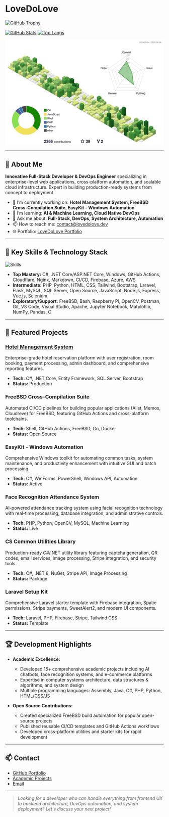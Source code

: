 # LoveDoLove

[![GitHub Trophy](https://github-profile-trophy.vercel.app/?username=LoveDoLove&theme=gruvbox&margin-w=10&column=7)](https://github.com/ryo-ma/github-profile-trophy)

[![GitHub Stats](https://github-readme-stats.vercel.app/api?username=LoveDoLove&show_icons=true&theme=radical)](https://github.com/anuraghazra/github-readme-stats)
[![Top Langs](https://github-readme-stats.vercel.app/api/top-langs/?username=LoveDoLove&layout=compact&theme=radical&hide=html,css)](https://github.com/anuraghazra/github-readme-stats)

![3D Profile Contributions](profile-3d-contrib/profile-green-animate.svg)

<!-- [![Wakatime stats](https://github-readme-stats.vercel.app/api/wakatime?username=LoveDoLove&theme=radical)](https://wakatime.com/@LoveDoLove) -->

---

## 👋 About Me

**Innovative Full-Stack Developer & DevOps Engineer** specializing in enterprise-level web applications, cross-platform automation, and scalable cloud infrastructure. Expert in building production-ready systems from concept to deployment.

- 🔭 I’m currently working on: **Hotel Management System, FreeBSD Cross-Compilation Suite, EasyKit - Windows Automation**
- 🌱 I’m learning: **AI & Machine Learning, Cloud Native DevOps**
- 💬 Ask me about: **Full-Stack, DevOps, System Architecture, Automation**
- 📫 How to reach me: [contact@lovedolove.dev](mailto:contact@lovedolove.dev)
- 🌐 Portfolio: [LoveDoLove Portfolio](https://github.com/LoveDoLove)

---

## 🚀 Key Skills & Technology Stack

![Skills](https://skillicons.dev/icons?i=cs,dotnet,js,nodejs,express,vue,windows,githubactions,cloudflare,nginx,markdown,ci,firebase,azure,aws,selenium,php,py,html,css,tailwind,bootstrap,laravel,flask,mysql,sqlserver,open-source,freebsd,bash,raspberrypi,opencv,postman,git,vscode,visualstudio,apache,jupyter,matplotlib,numpy,pandas,c&perline=11)

- **Top Mastery:** C#, .NET Core/ASP.NET Core, Windows, GitHub Actions, Cloudflare, Nginx, Markdown, CI/CD, Firebase, Azure, AWS
- **Intermediate:** PHP, Python, HTML, CSS, Tailwind, Bootstrap, Laravel, Flask, MySQL, SQL Server, Open Source, JavaScript, Node.js, Express, Vue.js, Selenium
- **Exploratory/Support:** FreeBSD, Bash, Raspberry Pi, OpenCV, Postman, Git, VS Code, Visual Studio, Apache, Jupyter Notebook, Matplotlib, NumPy, Pandas, C

---

## 🌟 Featured Projects

### [Hotel Management System](https://hotel.lovedolove.nyc.mn/)

Enterprise-grade hotel reservation platform with user registration, room booking, payment processing, admin dashboard, and comprehensive reporting features.

- **Tech:** C#, .NET Core, Entity Framework, SQL Server, Bootstrap
- **Status:** Production

### FreeBSD Cross-Compilation Suite

Automated CI/CD pipelines for building popular applications (Alist, Memos, Cloudreve) for FreeBSD, featuring GitHub Actions and cross-platform toolchains.

- **Tech:** Shell, GitHub Actions, FreeBSD, Go, Docker
- **Status:** Open Source

### EasyKit - Windows Automation

Comprehensive Windows toolkit for automating common tasks, system maintenance, and productivity enhancement with intuitive GUI and batch processing.

- **Tech:** C#, WinForms, PowerShell, Windows API, Automation
- **Status:** Active

### Face Recognition Attendance System

AI-powered attendance tracking system using facial recognition technology with real-time processing, database integration, and administrative controls.

- **Tech:** PHP, Python, OpenCV, MySQL, Machine Learning
- **Status:** Live

### CS Common Utilities Library

Production-ready C#/.NET utility library featuring captcha generation, QR codes, email services, image processing, Stripe integration, and security tools.

- **Tech:** C#, .NET 8, NuGet, Stripe API, Image Processing
- **Status:** Package

### Laravel Setup Kit

Comprehensive Laravel starter template with Firebase integration, Spatie permissions, Stripe payments, SweetAlert2, and modern UI components.

- **Tech:** Laravel, PHP, Firebase, Stripe, Tailwind CSS
- **Status:** Template

---

## 🏆 Development Highlights

- **Academic Excellence:**

  - Developed 15+ comprehensive academic projects including AI chatbots, face recognition systems, and e-commerce platforms
  - Expertise in computer systems architecture, data structures & algorithms, and system design
  - Multiple programming languages: Assembly, Java, C#, PHP, Python, HTML/CSS/JS

- **Open Source Contributions:**
  - Created specialized FreeBSD build automation for popular open-source projects
  - Published reusable CI/CD templates and GitHub Actions workflows
  - Developed cross-platform utilities and starter kits for rapid development

---

## 📫 Contact

- [GitHub Portfolio](https://github.com/LoveDoLove)
- [Academic Projects](https://github.com/LoveDoLove-School-Projects)
- [Email](mailto:contact@lovedolove.dev)

---

> _Looking for a developer who can handle everything from frontend UX to backend architecture, DevOps automation, and system deployment? Let's discuss your next project!_
